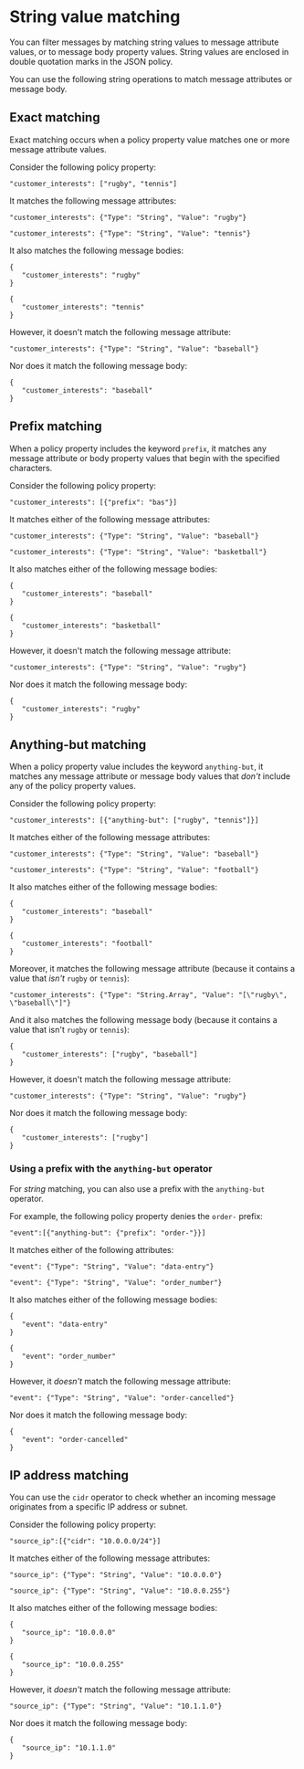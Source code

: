 # String value matching<a name="string-value-matching"></a>

You can filter messages by matching string values to message attribute values, or to message body property values\. String values are enclosed in double quotation marks in the JSON policy\.

You can use the following string operations to match message attributes or message body\.

## Exact matching<a name="string-exact-matching"></a>

Exact matching occurs when a policy property value matches one or more message attribute values\.

Consider the following policy property:

```
"customer_interests": ["rugby", "tennis"]
```

It matches the following message attributes:

```
"customer_interests": {"Type": "String", "Value": "rugby"}
```

```
"customer_interests": {"Type": "String", "Value": "tennis"}
```

It also matches the following message bodies:

```
{
   "customer_interests": "rugby"
}
```

```
{
   "customer_interests": "tennis"
}
```

However, it doesn't match the following message attribute:

```
"customer_interests": {"Type": "String", "Value": "baseball"}
```

Nor does it match the following message body:

```
{
   "customer_interests": "baseball"
}
```

## Prefix matching<a name="string-prefix-matching"></a>

When a policy property includes the keyword `prefix`, it matches any message attribute or body property values that begin with the specified characters\.

Consider the following policy property:

```
"customer_interests": [{"prefix": "bas"}]
```

It matches either of the following message attributes:

```
"customer_interests": {"Type": "String", "Value": "baseball"}
```

```
"customer_interests": {"Type": "String", "Value": "basketball"}
```

It also matches either of the following message bodies:

```
{
   "customer_interests": "baseball"
}
```

```
{
   "customer_interests": "basketball"
}
```

However, it doesn't match the following message attribute:

```
"customer_interests": {"Type": "String", "Value": "rugby"}
```

Nor does it match the following message body:

```
{
   "customer_interests": "rugby"
}
```

## Anything\-but matching<a name="string-anything-but-matching"></a>

When a policy property value includes the keyword `anything-but`, it matches any message attribute or message body values that *don't* include any of the policy property values\.

Consider the following policy property:

```
"customer_interests": [{"anything-but": ["rugby", "tennis"]}]
```

It matches either of the following message attributes:

```
"customer_interests": {"Type": "String", "Value": "baseball"}
```

```
"customer_interests": {"Type": "String", "Value": "football"}
```

It also matches either of the following message bodies:

```
{
   "customer_interests": "baseball"
}
```

```
{
   "customer_interests": "football"
}
```

Moreover, it matches the following message attribute \(because it contains a value that *isn't* `rugby` or `tennis`\):

```
"customer_interests": {"Type": "String.Array", "Value": "[\"rugby\", \"baseball\"]"}
```

And it also matches the following message body \(because it contains a value that isn't `rugby` or `tennis`\):

```
{
   "customer_interests": ["rugby", "baseball"]
}
```

However, it doesn't match the following message attribute:

```
"customer_interests": {"Type": "String", "Value": "rugby"}
```

Nor does it match the following message body:

```
{
   "customer_interests": ["rugby"]
}
```

### Using a prefix with the `anything-but` operator<a name="string-anything-but-matching-prefix"></a>

For *string* matching, you can also use a prefix with the `anything-but` operator\.

For example, the following policy property denies the `order-` prefix:

```
"event":[{"anything-but": {"prefix": "order-"}}]
```

It matches either of the following attributes:

```
"event": {"Type": "String", "Value": "data-entry"}
```

```
"event": {"Type": "String", "Value": "order_number"}
```

It also matches either of the following message bodies:

```
{
   "event": "data-entry"
}
```

```
{
   "event": "order_number"
}
```

However, it *doesn't* match the following message attribute:

```
"event": {"Type": "String", "Value": "order-cancelled"}
```

Nor does it match the following message body:

```
{
   "event": "order-cancelled"
}
```

## IP address matching<a name="ip-address-matching"></a>

You can use the `cidr` operator to check whether an incoming message originates from a specific IP address or subnet\. 

Consider the following policy property:

```
"source_ip":[{"cidr": "10.0.0.0/24"}]
```

It matches either of the following message attributes:

```
"source_ip": {"Type": "String", "Value": "10.0.0.0"}
```

```
"source_ip": {"Type": "String", "Value": "10.0.0.255"}
```

It also matches either of the following message bodies:

```
{
   "source_ip": "10.0.0.0"
}
```

```
{
   "source_ip": "10.0.0.255"
}
```

However, it *doesn't* match the following message attribute:

```
"source_ip": {"Type": "String", "Value": "10.1.1.0"}
```

Nor does it match the following message body:

```
{
   "source_ip": "10.1.1.0"
}
```